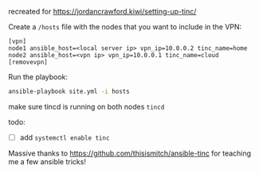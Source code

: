 recreated for https://jordancrawford.kiwi/setting-up-tinc/

Create a `/hosts` file with the nodes that you want to include in the VPN:

```
[vpn]
node1 ansible_host=<local server ip> vpn_ip=10.0.0.2 tinc_name=home
node2 ansible_host=<vpn ip> vpn_ip=10.0.0.1 tinc_name=cloud
[removevpn]
```

Run the playbook:

```bash
ansible-playbook site.yml -i hosts
```

make sure tincd is running on both nodes `tincd` 

todo: 
 - [ ] add `systemctl enable tinc`


Massive thanks to https://github.com/thisismitch/ansible-tinc for teaching me a few ansible tricks!